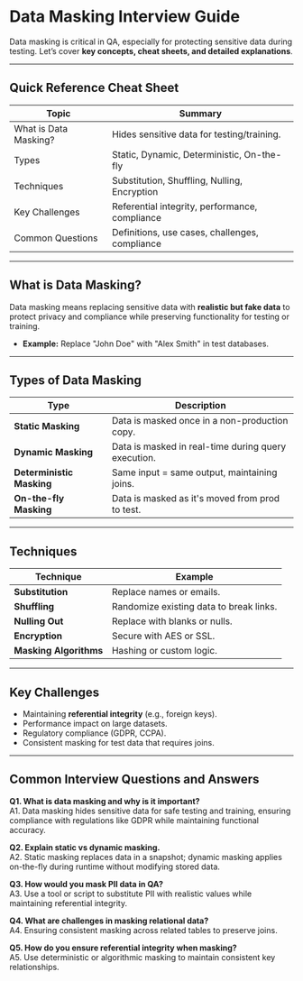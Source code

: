 # Data Masking Interview Guide

Data masking is critical in QA, especially for protecting sensitive data during testing. Let’s cover **key concepts, cheat sheets, and detailed explanations**.

---

## Quick Reference Cheat Sheet

| Topic               | Summary |
|---------------------|---------|
| What is Data Masking? | Hides sensitive data for testing/training. |
| Types               | Static, Dynamic, Deterministic, On-the-fly |
| Techniques          | Substitution, Shuffling, Nulling, Encryption |
| Key Challenges      | Referential integrity, performance, compliance |
| Common Questions    | Definitions, use cases, challenges, compliance |

---

## What is Data Masking?

Data masking means replacing sensitive data with **realistic but fake data** to protect privacy and compliance while preserving functionality for testing or training.

- **Example:** Replace "John Doe" with "Alex Smith" in test databases.

---

## Types of Data Masking

| Type                 | Description |
|----------------------|-------------|
| **Static Masking**   | Data is masked once in a non-production copy. |
| **Dynamic Masking**  | Data is masked in real-time during query execution. |
| **Deterministic Masking** | Same input = same output, maintaining joins. |
| **On-the-fly Masking** | Data is masked as it's moved from prod to test. |

---

## Techniques

| Technique              | Example |
|------------------------|---------|
| **Substitution**       | Replace names or emails. |
| **Shuffling**          | Randomize existing data to break links. |
| **Nulling Out**        | Replace with blanks or nulls. |
| **Encryption**         | Secure with AES or SSL. |
| **Masking Algorithms** | Hashing or custom logic. |

---

## Key Challenges

- Maintaining **referential integrity** (e.g., foreign keys).
- Performance impact on large datasets.
- Regulatory compliance (GDPR, CCPA).
- Consistent masking for test data that requires joins.

---

## Common Interview Questions and Answers

**Q1. What is data masking and why is it important?**  
A1. Data masking hides sensitive data for safe testing and training, ensuring compliance with regulations like GDPR while maintaining functional accuracy.

**Q2. Explain static vs dynamic masking.**  
A2. Static masking replaces data in a snapshot; dynamic masking applies on-the-fly during runtime without modifying stored data.

**Q3. How would you mask PII data in QA?**  
A3. Use a tool or script to substitute PII with realistic values while maintaining referential integrity.

**Q4. What are challenges in masking relational data?**  
A4. Ensuring consistent masking across related tables to preserve joins.

**Q5. How do you ensure referential integrity when masking?**  
A5. Use deterministic or algorithmic masking to maintain consistent key relationships.
